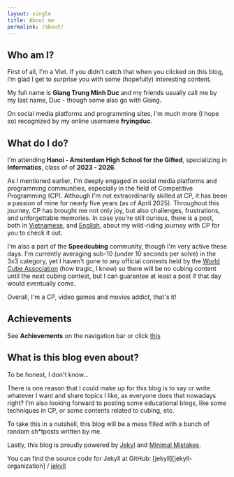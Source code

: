 ```yaml
---
layout: single
title: About me
permalink: /about/
---
```


## Who am I?

First of all, I'm a Viet. If you didn’t catch that when you clicked on this blog, I’m glad I get to surprise you with some (hopefully) interesting content.

My full name is **Giang Trung Minh Duc** and my friends usually call me by my last name, Duc - though some also go with Giang.

On social media platforms and programming sites, I'm much more (I hope so) recognized by my online username **fryingduc**. 

## What do I do? 

I'm attending **Hanoi - Amsterdam High School for the Gifted**, specializing in **Informatics**, class of of **2023 - 2026**.

As I mentioned earlier, I'm deeply engaged in social media platforms and programming communities, especially in the field of Competitive Programming (CP). Although I'm not extraordinarily skilled at CP, it has been a passion of mine for nearly five years (as of April 2025). Throughout this journey, CP has brought me not only joy, but also challenges, frustrations, and unforgettable memories. In case you're still curious, there is a post, both in [Vietnamese](abc), and [English](abc), about my wild-riding journey with CP for you to check it out. 

I'm also a part of the **Speedcubing** community, though I'm very active these days. I'm currently averaging sub-10 (under 10 seconds per solve) in the 3x3 category, yet I haven't gone to any official contests held by the [World Cube Association](https://www.worldcubeassociation.org/) (how tragic, I know) so there will be no cubing content until the next cubing contest, but I can guarantee at least a post if that day would eventually come.

Overall, I'm a CP, video games and movies addict, that's it!

## Achievements 

See **Achievements** on the navigation bar or click [this](/achivements/)

## What is this blog even about?

To be honest, I don't know...

There is one reason that I could make up for this blog is to say or write whatever I want and share topics I like, as everyone does that nowadays right? I'm also looking forward to posting some educational blogs, like some techniques in CP, or some contents related to cubing, etc. 

To take this in a nutshell, this blog will be a mess filled with a bunch of random sh*tposts written by me. 



Lastly, this blog is proudly powered by [Jekyl](https://jekyllrb.com/) and [Minimal Mistakes](https://mmistakes.github.io/minimal-mistakes/).

You can find the source code for Jekyll at GitHub:
[jekyll][jekyll-organization] /
[jekyll](https://github.com/jekyll/jekyll)